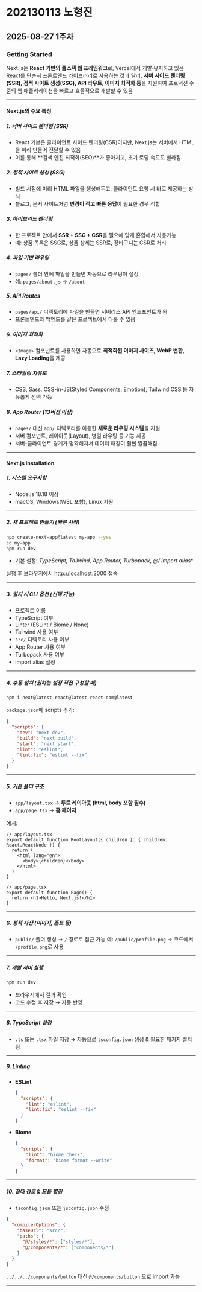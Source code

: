 # 202130113 노형진
## 2025-08-27 1주차
### Getting Started

Next.js는 **React 기반의 풀스택 웹 프레임워크**로, Vercel에서 개발·유지하고 있음  
React를 단순히 프론트엔드 라이브러리로 사용하는 것과 달리, **서버 사이드 렌더링(SSR), 정적 사이트 생성(SSG), API 라우트, 이미지 최적화 등**을 지원하여 프로덕션 수준의 웹 애플리케이션을 빠르고 효율적으로 개발할 수 있음

---

#### Next.js의 주요 특징

##### 1. **서버 사이드 렌더링 (SSR)**

* React 기본은 클라이언트 사이드 렌더링(CSR)이지만, Next.js는 서버에서 HTML을 미리 만들어 전달할 수 있음
* 이를 통해 \*\*검색 엔진 최적화(SEO)\*\*가 좋아지고, 초기 로딩 속도도 빨라짐

##### 2. **정적 사이트 생성 (SSG)**

* 빌드 시점에 미리 HTML 파일을 생성해두고, 클라이언트 요청 시 바로 제공하는 방식
* 블로그, 문서 사이트처럼 **변경이 적고 빠른 응답**이 필요한 경우 적합

##### 3. **하이브리드 렌더링**

* 한 프로젝트 안에서 **SSR + SSG + CSR**을 필요에 맞게 혼합해서 사용가능
* 예: 상품 목록은 SSG로, 상품 상세는 SSR로, 장바구니는 CSR로 처리

##### 4. **파일 기반 라우팅**

* `pages/` 폴더 안에 파일을 만들면 자동으로 라우팅이 설정
* 예: `pages/about.js` → `/about`

##### 5. **API Routes**

* `pages/api/` 디렉토리에 파일을 만들면 서버리스 API 엔드포인트가 됨
* 프론트엔드와 백엔드를 같은 프로젝트에서 다룰 수 있음

##### 6. **이미지 최적화**

* `<Image>` 컴포넌트를 사용하면 자동으로 **최적화된 이미지 사이즈, WebP 변환, Lazy Loading**을 제공

##### 7. **스타일링 자유도**

* CSS, Sass, CSS-in-JS(Styled Components, Emotion), Tailwind CSS 등 자유롭게 선택 가능

##### 8. **App Router (13버전 이상)**

* `pages/` 대신 `app/` 디렉토리를 이용한 **새로운 라우팅 시스템**을 지원
* 서버 컴포넌트, 레이아웃(Layout), 병렬 라우팅 등 기능 제공
* 서버-클라이언트 경계가 명확해져서 데이터 패칭이 훨씬 깔끔해짐

---

#### Next.js Installation

##### 1. 시스템 요구사항

* Node.js 18.18 이상
* macOS, Windows(WSL 포함), Linux 지원

---

##### 2. 새 프로젝트 만들기 (빠른 시작)

```bash
npx create-next-app@latest my-app --yes
cd my-app
npm run dev
```

* 기본 설정: **TypeScript, Tailwind, App Router, Turbopack, @/* import alias*\*

실행 후 브라우저에서 [http://localhost:3000](http://localhost:3000) 접속

---

##### 3. 설치 시 CLI 옵션 (선택 가능)

* 프로젝트 이름
* TypeScript 여부
* Linter (ESLint / Biome / None)
* Tailwind 사용 여부
* `src/` 디렉토리 사용 여부
* App Router 사용 여부
* Turbopack 사용 여부
* import alias 설정

---

##### 4. 수동 설치 (원하는 설정 직접 구성할 때)

```bash
npm i next@latest react@latest react-dom@latest
```

`package.json`에 scripts 추가:

```json
{
  "scripts": {
    "dev": "next dev",
    "build": "next build",
    "start": "next start",
    "lint": "eslint",
    "lint:fix": "eslint --fix"
  }
}
```

---

##### 5. 기본 폴더 구조

* `app/layout.tsx` → **루트 레이아웃 (html, body 포함 필수)**
* `app/page.tsx` → **홈 페이지**

예시:

```tsx
// app/layout.tsx
export default function RootLayout({ children }: { children: React.ReactNode }) {
  return (
    <html lang="en">
      <body>{children}</body>
    </html>
  )
}

// app/page.tsx
export default function Page() {
  return <h1>Hello, Next.js!</h1>
}
```

---

##### 6. 정적 자산 (이미지, 폰트 등)

* `public/` 폴더 생성 → `/` 경로로 접근 가능
  예: `/public/profile.png` → 코드에서 `/profile.png`로 사용

---

##### 7. 개발 서버 실행

```bash
npm run dev
```

* 브라우저에서 결과 확인
* 코드 수정 후 저장 → 자동 반영

---

##### 8. TypeScript 설정

* `.ts` 또는 `.tsx` 파일 저장 → 자동으로 `tsconfig.json` 생성 & 필요한 패키지 설치됨

---

##### 9. Linting

* **ESLint**

  ```json
  {
    "scripts": {
      "lint": "eslint",
      "lint:fix": "eslint --fix"
    }
  }
  ```

* **Biome**

  ```json
  {
    "scripts": {
      "lint": "biome check",
      "format": "biome format --write"
    }
  }
  ```

---

##### 10. 절대 경로 & 모듈 별칭

* `tsconfig.json` 또는 `jsconfig.json` 수정

```json
{
  "compilerOptions": {
    "baseUrl": "src/",
    "paths": {
      "@/styles/*": ["styles/*"],
      "@/components/*": ["components/*"]
    }
  }
}
```

`../../../components/button` 대신 `@/components/button` 으로 import 가능

---


